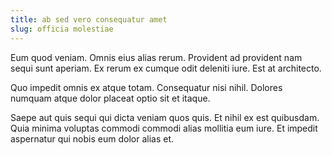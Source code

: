 ```yaml
---
title: ab sed vero consequatur amet
slug: officia molestiae
---
```


Eum quod veniam. Omnis eius alias rerum. Provident ad provident nam sequi sunt aperiam. Ex rerum ex cumque odit deleniti iure. Est at architecto.

Quo impedit omnis ex atque totam. Consequatur nisi nihil. Dolores numquam atque dolor placeat optio sit et itaque.

Saepe aut quis sequi qui dicta veniam quos quis. Et nihil ex est quibusdam. Quia minima voluptas commodi commodi alias mollitia eum iure. Et impedit aspernatur qui nobis eum dolor alias et.
